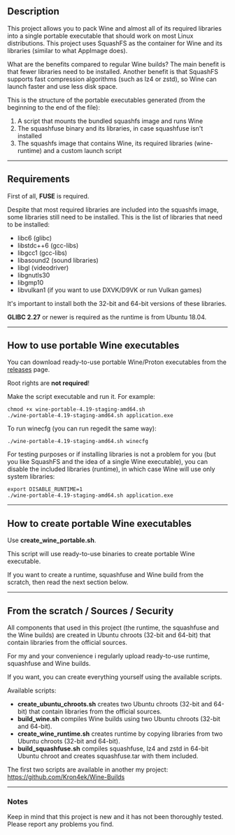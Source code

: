 ## Description

This project allows you to pack Wine and almost all of its required libraries into a single portable executable that should work on most Linux distributions. This project uses SquashFS as the container for Wine and its libraries (similar to what AppImage does).

What are the benefits compared to regular Wine builds? The main benefit is that fewer libraries need to be installed. Another benefit is that SquashFS supports fast compression algorithms (such as lz4 or zstd), so Wine can launch faster and use less disk space.

This is the structure of the portable executables generated (from the beginning to the end of the file):

1. A script that mounts the bundled squashfs image and runs Wine
2. The squashfuse binary and its libraries, in case squashfuse isn't installed
3. The squashfs image that contains Wine, its required libraries (wine-runtime)
and a custom launch script

---

## Requirements

First of all, **FUSE** is required.

Despite that most required libraries are included into the squashfs image, some libraries still need to be installed. This is the list of libraries that need to be installed:

* libc6 (glibc)
* libstdc++6 (gcc-libs)
* libgcc1 (gcc-libs)
* libasound2 (sound libraries)
* libgl (videodriver)
* libgnutls30
* libgmp10
* libvulkan1 (if you want to use DXVK/D9VK or run Vulkan games)

It's important to install both the 32-bit and 64-bit versions of these libraries.

**GLIBC 2.27** or newer is required as the runtime is from Ubuntu 18.04.

---

## How to use portable Wine executables

You can download ready-to-use portable Wine/Proton executables from the [releases](https://github.com/Kron4ek/wine-portable-executable/releases) page.

Root rights are **not required**!

Make the script executable and run it. For example:

    chmod +x wine-portable-4.19-staging-amd64.sh
    ./wine-portable-4.19-staging-amd64.sh application.exe

To run winecfg (you can run regedit the same way):

    ./wine-portable-4.19-staging-amd64.sh winecfg
    
For testing purposes or if installing libraries is not a problem for you (but you like SquashFS and the idea of a single Wine executable), you can disable the included libraries (runtime), in which case Wine will use only system libraries:

    export DISABLE_RUNTIME=1
    ./wine-portable-4.19-staging-amd64.sh application.exe

---

## How to create portable Wine executables

Use **create_wine_portable.sh**. 

This script will use ready-to-use binaries to create portable Wine executable.

If you want to create a runtime, squashfuse and Wine build from the scratch, then read the next section below.

---

## From the scratch / Sources / Security

All components that used in this project (the runtime, the squashfuse and the Wine builds) are created in Ubuntu chroots (32-bit and 64-bit) that contain libraries from the official sources.

For my and your convenience i regularly upload ready-to-use runtime, squashfuse and Wine builds.

If you want, you can create everything yourself using the available scripts.

Available scripts:

* **create_ubuntu_chroots.sh** creates two Ubuntu chroots (32-bit and 64-bit) that contain libraries from the official sources.
* **build_wine.sh** compiles Wine builds using two Ubuntu chroots (32-bit and 64-bit).
* **create_wine_runtime.sh** creates runtime by copying libraries from two Ubuntu chroots (32-bit and 64-bit).
* **build_squashfuse.sh** compiles squashfuse, lz4 and zstd in 64-bit Ubuntu chroot and creates squashfuse.tar with them included.

The first two scripts are available in another my project: https://github.com/Kron4ek/Wine-Builds

---

### Notes

Keep in mind that this project is new and it has not been thoroughly tested. Please report any problems you find.
